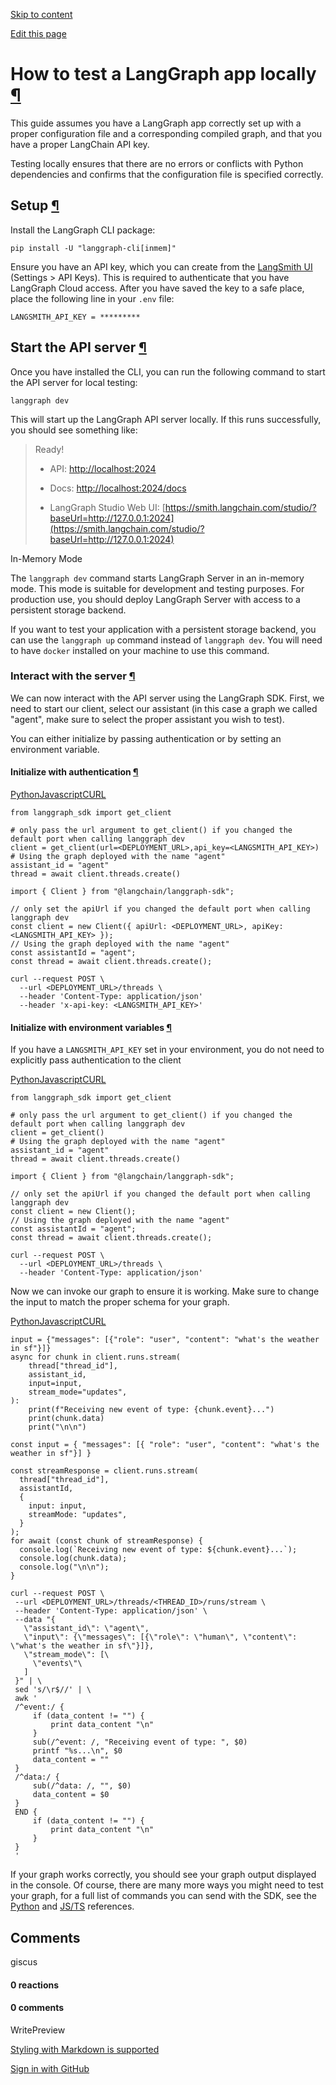 [Skip to content](https://langchain-ai.github.io/langgraph/cloud/deployment/test_locally/#how-to-test-a-langgraph-app-locally)

[Edit this page](https://github.com/langchain-ai/langgraph/edit/main/docs/docs/cloud/deployment/test_locally.md "Edit this page")

# How to test a LangGraph app locally [¶](https://langchain-ai.github.io/langgraph/cloud/deployment/test_locally/\#how-to-test-a-langgraph-app-locally "Permanent link")

This guide assumes you have a LangGraph app correctly set up with a proper configuration file and a corresponding compiled graph, and that you have a proper LangChain API key.

Testing locally ensures that there are no errors or conflicts with Python dependencies and confirms that the configuration file is specified correctly.

## Setup [¶](https://langchain-ai.github.io/langgraph/cloud/deployment/test_locally/\#setup "Permanent link")

Install the LangGraph CLI package:

```md-code__content
pip install -U "langgraph-cli[inmem]"

```

Ensure you have an API key, which you can create from the [LangSmith UI](https://smith.langchain.com/) (Settings > API Keys). This is required to authenticate that you have LangGraph Cloud access. After you have saved the key to a safe place, place the following line in your `.env` file:

```md-code__content
LANGSMITH_API_KEY = *********

```

## Start the API server [¶](https://langchain-ai.github.io/langgraph/cloud/deployment/test_locally/\#start-the-api-server "Permanent link")

Once you have installed the CLI, you can run the following command to start the API server for local testing:

```md-code__content
langgraph dev

```

This will start up the LangGraph API server locally. If this runs successfully, you should see something like:

> Ready!
>
> - API: [http://localhost:2024](http://localhost:2024/)
>
> - Docs: [http://localhost:2024/docs](http://localhost:2024/docs)
>
> - LangGraph Studio Web UI: [https://smith.langchain.com/studio/?baseUrl=http://127.0.0.1:2024](https://smith.langchain.com/studio/?baseUrl=http://127.0.0.1:2024)

In-Memory Mode

The `langgraph dev` command starts LangGraph Server in an in-memory mode. This mode is suitable for development and testing purposes. For production use, you should deploy LangGraph Server with access to a persistent storage backend.

If you want to test your application with a persistent storage backend, you can use the `langgraph up` command instead of `langgraph dev`. You will
need to have `docker` installed on your machine to use this command.

### Interact with the server [¶](https://langchain-ai.github.io/langgraph/cloud/deployment/test_locally/\#interact-with-the-server "Permanent link")

We can now interact with the API server using the LangGraph SDK. First, we need to start our client, select our assistant (in this case a graph we called "agent", make sure to select the proper assistant you wish to test).

You can either initialize by passing authentication or by setting an environment variable.

#### Initialize with authentication [¶](https://langchain-ai.github.io/langgraph/cloud/deployment/test_locally/\#initialize-with-authentication "Permanent link")

[Python](https://langchain-ai.github.io/langgraph/cloud/deployment/test_locally/#__tabbed_1_1)[Javascript](https://langchain-ai.github.io/langgraph/cloud/deployment/test_locally/#__tabbed_1_2)[CURL](https://langchain-ai.github.io/langgraph/cloud/deployment/test_locally/#__tabbed_1_3)

```md-code__content
from langgraph_sdk import get_client

# only pass the url argument to get_client() if you changed the default port when calling langgraph dev
client = get_client(url=<DEPLOYMENT_URL>,api_key=<LANGSMITH_API_KEY>)
# Using the graph deployed with the name "agent"
assistant_id = "agent"
thread = await client.threads.create()

```

```md-code__content
import { Client } from "@langchain/langgraph-sdk";

// only set the apiUrl if you changed the default port when calling langgraph dev
const client = new Client({ apiUrl: <DEPLOYMENT_URL>, apiKey: <LANGSMITH_API_KEY> });
// Using the graph deployed with the name "agent"
const assistantId = "agent";
const thread = await client.threads.create();

```

```md-code__content
curl --request POST \
  --url <DEPLOYMENT_URL>/threads \
  --header 'Content-Type: application/json'
  --header 'x-api-key: <LANGSMITH_API_KEY>'

```

#### Initialize with environment variables [¶](https://langchain-ai.github.io/langgraph/cloud/deployment/test_locally/\#initialize-with-environment-variables "Permanent link")

If you have a `LANGSMITH_API_KEY` set in your environment, you do not need to explicitly pass authentication to the client

[Python](https://langchain-ai.github.io/langgraph/cloud/deployment/test_locally/#__tabbed_2_1)[Javascript](https://langchain-ai.github.io/langgraph/cloud/deployment/test_locally/#__tabbed_2_2)[CURL](https://langchain-ai.github.io/langgraph/cloud/deployment/test_locally/#__tabbed_2_3)

```md-code__content
from langgraph_sdk import get_client

# only pass the url argument to get_client() if you changed the default port when calling langgraph dev
client = get_client()
# Using the graph deployed with the name "agent"
assistant_id = "agent"
thread = await client.threads.create()

```

```md-code__content
import { Client } from "@langchain/langgraph-sdk";

// only set the apiUrl if you changed the default port when calling langgraph dev
const client = new Client();
// Using the graph deployed with the name "agent"
const assistantId = "agent";
const thread = await client.threads.create();

```

```md-code__content
curl --request POST \
  --url <DEPLOYMENT_URL>/threads \
  --header 'Content-Type: application/json'

```

Now we can invoke our graph to ensure it is working. Make sure to change the input to match the proper schema for your graph.

[Python](https://langchain-ai.github.io/langgraph/cloud/deployment/test_locally/#__tabbed_3_1)[Javascript](https://langchain-ai.github.io/langgraph/cloud/deployment/test_locally/#__tabbed_3_2)[CURL](https://langchain-ai.github.io/langgraph/cloud/deployment/test_locally/#__tabbed_3_3)

```md-code__content
input = {"messages": [{"role": "user", "content": "what's the weather in sf"}]}
async for chunk in client.runs.stream(
    thread["thread_id"],
    assistant_id,
    input=input,
    stream_mode="updates",
):
    print(f"Receiving new event of type: {chunk.event}...")
    print(chunk.data)
    print("\n\n")

```

```md-code__content
const input = { "messages": [{ "role": "user", "content": "what's the weather in sf"}] }

const streamResponse = client.runs.stream(
  thread["thread_id"],
  assistantId,
  {
    input: input,
    streamMode: "updates",
  }
);
for await (const chunk of streamResponse) {
  console.log(`Receiving new event of type: ${chunk.event}...`);
  console.log(chunk.data);
  console.log("\n\n");
}

```

```md-code__content
curl --request POST \
 --url <DEPLOYMENT_URL>/threads/<THREAD_ID>/runs/stream \
 --header 'Content-Type: application/json' \
 --data "{
   \"assistant_id\": \"agent\",
   \"input\": {\"messages\": [{\"role\": \"human\", \"content\": \"what's the weather in sf\"}]},
   \"stream_mode\": [\
     \"events\"\
   ]
 }" | \
 sed 's/\r$//' | \
 awk '
 /^event:/ {
     if (data_content != "") {
         print data_content "\n"
     }
     sub(/^event: /, "Receiving event of type: ", $0)
     printf "%s...\n", $0
     data_content = ""
 }
 /^data:/ {
     sub(/^data: /, "", $0)
     data_content = $0
 }
 END {
     if (data_content != "") {
         print data_content "\n"
     }
 }
 '

```

If your graph works correctly, you should see your graph output displayed in the console. Of course, there are many more ways you might need to test your graph, for a full list of commands you can send with the SDK, see the [Python](https://langchain-ai.github.io/langgraph/cloud/reference/sdk/python_sdk_ref/) and [JS/TS](https://langchain-ai.github.io/langgraph/cloud/reference/sdk/js_ts_sdk_ref/) references.

## Comments

giscus

#### 0 reactions

#### 0 comments

WritePreview

[Styling with Markdown is supported](https://guides.github.com/features/mastering-markdown/ "Styling with Markdown is supported")

[Sign in with GitHub](https://giscus.app/api/oauth/authorize?redirect_uri=https%3A%2F%2Flangchain-ai.github.io%2Flanggraph%2Fcloud%2Fdeployment%2Ftest_locally%2F)